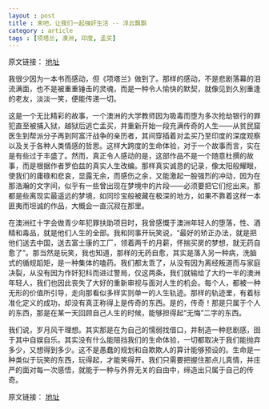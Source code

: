 ```yaml
---
layout : post
title : 来吧，让我们一起强奸生活 -- 浮云飘飘
category : article
tags : [项塔兰, 澳洲, 印度, 孟买]
---
```


原文链接： [地址](http://traveler.ycool.com/post.3397507.html)

我很少因为一本书而感动，但《项塔兰》做到了。那样的感动，不是悲剧落幕的泪流满面，也不是被重重锤击的灵魂，而是一种令人愉快的默契，就像见到久别重逢的老友，淡淡一笑，便能传递一切。

这是一个无比精彩的故事，一个澳洲的大学教师因为吸毒而堕为多次抢劫银行的罪犯直至被捕入狱，越狱后逃亡孟买，并重新开始一段充满传奇的人生——从贫民窟医生到帮派分子再到阿富汗战争的亲历者，其间穿插着对孟买乃至印度的深度观察以及关于各种人类情感的哲思。这样大跨度的生命体验，对于一个故事而言，实在是有些过于丰盛了。然而，真正令人感动的是，这部作品不是一个随意杜撰的故事，而是根据作者罗伯兹的真实人生改编。那样真实诚恳的记录，像太阳般耀眼，使我们的庸碌和悲哀，显露无余，而感伤之余，又能激起一股强烈的冲动，因为在那浩瀚的文字间，似乎有一些曾出现在梦境中的片段——必须要把它们挖出来。那都是些离现实最遥远的梦境，如同珍宝般被藏在极深的地方，如果不靠着这样一本匪夷而坦诚的作品，大概会一直沉寂在那里。

在澳洲红十字会做青少年犯罪扶助项目时，我曾感慨于澳洲年轻人的堕落，性、酒精和毒品，就是他们人生的全部。我和同事开玩笑说，“最好的矫正办法，就是把他们送去中国，送去富士康的工厂，领着两千的月薪，怀揣买房的梦想，就无药自愈了”。那当然是玩笑，我也知道，那样的无药自愈，其实是落入另一种病，洗脑式的循规蹈矩，是一种集体的嗑药。我们都太乖了，从没有因为离经叛道而与家庭决裂，从没有因为作奸犯科而进过警局，仅这两条，我们就输给了大约一半的澳洲年轻人，我们也因此丧失了大好的重新审视与面对人生的机会。每个人，都被一种无形的价值所引导，走向那看似多样实则单一的人生轨迹。那样的轨迹里，有着标准化定义的成功，却没有真正称得上是传奇的东西。是的，传奇！那是只属于个人的东西，那是在某一天回顾自己人生的时候，能够担得起“无悔”二字的东西。

我们说，岁月风干理想。其实那是在为自己的懦弱找借口，并制造一种悲剧感，囹于其中自娱自乐。其实没有什么能阻挡我们的生命体验，一切都取决于我们能抛弃多少，又想得到多少。这不是愚蠢的规划和自欺欺人的算计能够预设的。生命是一种类似于玩笑的东西，玩得起，才能笑得开。我们只需要把握住那点儿真情，并庄严的面对每一次感悟，就能于一种与外界无关的自由中，缔造出只属于自己的传奇。


原文链接： [地址](http://traveler.ycool.com/post.3397507.html)